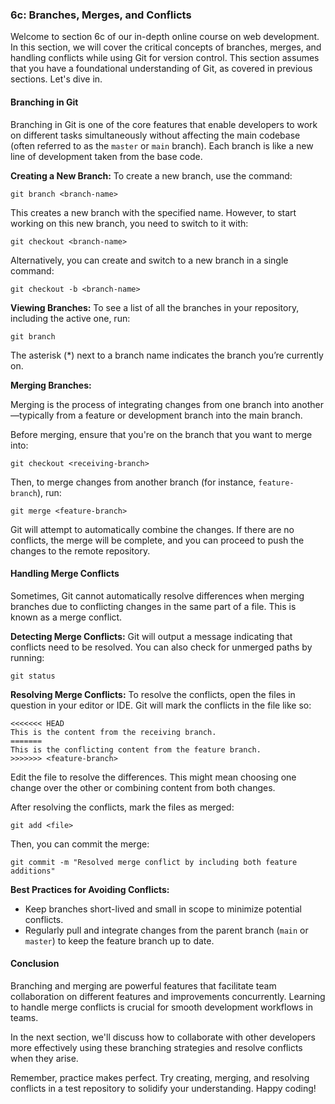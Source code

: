 ### 6c: Branches, Merges, and Conflicts

Welcome to section 6c of our in-depth online course on web development. In this section, we will cover the critical concepts of branches, merges, and handling conflicts while using Git for version control. This section assumes that you have a foundational understanding of Git, as covered in previous sections. Let's dive in.

#### Branching in Git

Branching in Git is one of the core features that enable developers to work on different tasks simultaneously without affecting the main codebase (often referred to as the `master` or `main` branch). Each branch is like a new line of development taken from the base code.

**Creating a New Branch:**
To create a new branch, use the command:

```shell
git branch <branch-name>
```

This creates a new branch with the specified name. However, to start working on this new branch, you need to switch to it with:

```shell
git checkout <branch-name>
```

Alternatively, you can create and switch to a new branch in a single command:

```shell
git checkout -b <branch-name>
```

**Viewing Branches:**
To see a list of all the branches in your repository, including the active one, run:

```shell
git branch
```

The asterisk (*) next to a branch name indicates the branch you’re currently on.

**Merging Branches:**

Merging is the process of integrating changes from one branch into another—typically from a feature or development branch into the main branch.

Before merging, ensure that you're on the branch that you want to merge into:

```shell
git checkout <receiving-branch>
```

Then, to merge changes from another branch (for instance, `feature-branch`), run:

```shell
git merge <feature-branch>
```

Git will attempt to automatically combine the changes. If there are no conflicts, the merge will be complete, and you can proceed to push the changes to the remote repository.

#### Handling Merge Conflicts

Sometimes, Git cannot automatically resolve differences when merging branches due to conflicting changes in the same part of a file. This is known as a merge conflict.

**Detecting Merge Conflicts:**
Git will output a message indicating that conflicts need to be resolved. You can also check for unmerged paths by running:

```shell
git status
```

**Resolving Merge Conflicts:**
To resolve the conflicts, open the files in question in your editor or IDE. Git will mark the conflicts in the file like so:

```plaintext
<<<<<<< HEAD
This is the content from the receiving branch.
=======
This is the conflicting content from the feature branch.
>>>>>>> <feature-branch>
```

Edit the file to resolve the differences. This might mean choosing one change over the other or combining content from both changes.

After resolving the conflicts, mark the files as merged:

```shell
git add <file>
```

Then, you can commit the merge:

```shell
git commit -m "Resolved merge conflict by including both feature additions"
```

**Best Practices for Avoiding Conflicts:**
- Keep branches short-lived and small in scope to minimize potential conflicts.
- Regularly pull and integrate changes from the parent branch (`main` or `master`) to keep the feature branch up to date.

#### Conclusion

Branching and merging are powerful features that facilitate team collaboration on different features and improvements concurrently. Learning to handle merge conflicts is crucial for smooth development workflows in teams.

In the next section, we'll discuss how to collaborate with other developers more effectively using these branching strategies and resolve conflicts when they arise.

Remember, practice makes perfect. Try creating, merging, and resolving conflicts in a test repository to solidify your understanding. Happy coding!